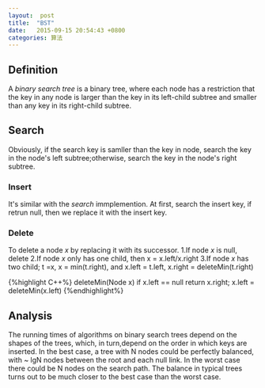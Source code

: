 ```yaml
---
layout:  post
title:  "BST"
date:	2015-09-15 20:54:43 +0800
categories: 算法
---
```


## Definition
A *binary search tree* is a binary tree, where each node has a restriction that the key in any node is larger than the key in its left-child subtree and smaller than any key in its right-child subtree.

## Search
Obviously, if the search key is samller than the key in node, search the key in the node's left subtree;otherwise, search the key in the node's right subtree.

### Insert
It's similar with the *search* immplemention. At first, search the insert key, if retrun null, then we replace it with the insert key.

### Delete
To delete a node *x* by replacing it with its successor.
1.If node *x* is null, delete
2.If node *x* only has one child, then x = x.left/x.right
3.If node *x* has two child; t =x, x = min(t.right), and x.left = t.left, x.right = deleteMin(t.right)

{%highlight C++%}
deleteMin(Node x)
  if x.left == null
    return x.right;
  x.left = deleteMin(x.left)
{%endhighlight%}

## Analysis
The running times of algorithms on binary search trees depend on the shapes of the trees, which, in turn,depend on the order in which keys are inserted. In the best case, a tree with N nodes could be perfectly balanced, with ~ lgN nodes between the root and each null link. In the worst case there could be N nodes on the search path. The balance in typical trees turns out to be much closer to the best case than the worst case.
